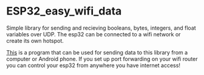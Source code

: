 # ESP32_easy_wifi_data

Simple library for sending and recieving booleans, bytes, integers, and float variables over UDP. The esp32 can be connected to a wifi network or create its own hotspot.

[This](https://github.com/RCMgames/RCMDS) is a program that can be used for sending data to this library from a computer or Android phone. If you set up port forwarding on your wifi router you can control your esp32 from anywhere you have internet access!
